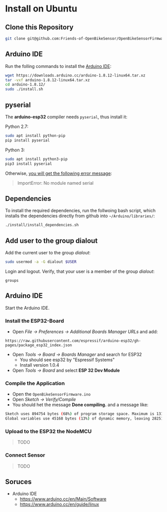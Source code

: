 # Install on Ubuntu

## Clone this Repository

```bash
git clone git@github.com:Friends-of-OpenBikeSensor/OpenBikeSensorFirmware.git
```

## Arduino IDE

Run the folling commands to install the [Arduino IDE](https://www.arduino.cc/en/Main/Software):

```bash
wget https://downloads.arduino.cc/arduino-1.8.12-linux64.tar.xz
tar -vxf arduino-1.8.12-linux64.tar.xz
cd arduino-1.8.12/
sudo ./install.sh
```

## pyserial

The **arduino-esp32** compiler needs `pyserial`, thus install it:

Python 2.7:

```bash
sudo apt install python-pip
pip install pyserial
```

Python 3:

```bash
sudo apt install python3-pip
pip3 install pyserial
```


Otherwise, [you will get the following error message](https://github.com/espressif/arduino-esp32/issues/13):

> ImportError: No module named serial

## Dependencies

To install the required dependencies, run the follwoing bash script, which installs the dependencies directly from github into `~/Arduino/libraries/`:

```bash
./install/install_dependencies.sh
```

## Add user to the group dialout

Add the current user to the group *dialout*:

```bash
sudo usermod -a -G dialout $USER
```

Login and logout. Verify, that your user is a member of the group *dialout*:

```
groups
```

## Arduino IDE

Start the Arduino IDE.

### Install the ESP32-Board

* Open *File -> Preferences -> Additional Boards Manager URLs* and add:
```
https://raw.githubusercontent.com/espressif/arduino-esp32/gh-pages/package_esp32_index.json
```
* Open *Tools -> Board -> Boards Manager* and search for ESP32
    * You should see esp32 by "Espressif Systems"
    * Install version 1.0.4
* Open *Tools -> Board* and select **ESP 32 Dev Module**

### Compile the Application

* Open the `OpenBikeSensorFirmware.ino`
* Open *Sketch -> Verify/Compile*
* You should het the message **Done compiling.** and a message like:

```bash
Sketch uses 894754 bytes (68%) of program storage space. Maximum is 1310720 bytes.
Global variables use 45168 bytes (13%) of dynamic memory, leaving 282512 bytes for local variables. Maximum is 327680 bytes.
```

### Upload to the ESP32 the NodeMCU

> TODO

### Connect Sensor

> TODO


## Soruces

* Arduino IDE
    * https://www.arduino.cc/en/Main/Software
    * https://www.arduino.cc/en/guide/linux
